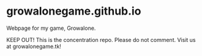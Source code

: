 # growalonegame.github.io
Webpage for my game, Growalone.

KEEP OUT! This is the concentration repo. Please do not comment. Visit us at growalonegame.tk!
